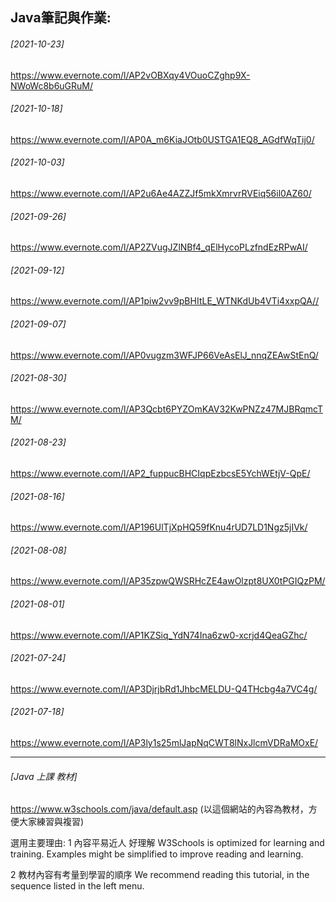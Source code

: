 
## Java筆記與作業:
###### [2021-10-23]
<https://www.evernote.com/l/AP2vOBXqy4VOuoCZghp9X-NWoWc8b6uGRuM/>
###### [2021-10-18]
<https://www.evernote.com/l/AP0A_m6KiaJOtb0USTGA1EQ8_AGdfWqTij0/>


###### [2021-10-03]
<https://www.evernote.com/l/AP2u6Ae4AZZJf5mkXmrvrRVEiq56il0AZ60/>
###### [2021-09-26]
<https://www.evernote.com/l/AP2ZVugJZlNBf4_qElHycoPLzfndEzRPwAI/>

###### [2021-09-12]
<https://www.evernote.com/l/AP1piw2vv9pBHItLE_WTNKdUb4VTi4xxpQA//>

###### [2021-09-07]
<https://www.evernote.com/l/AP0vugzm3WFJP66VeAsElJ_nnqZEAwStEnQ/>
###### [2021-08-30]
<https://www.evernote.com/l/AP3Qcbt6PYZOmKAV32KwPNZz47MJBRqmcTM/>
###### [2021-08-23]
<https://www.evernote.com/l/AP2_fuppucBHCIqpEzbcsE5YchWEtjV-QpE/>
###### [2021-08-16]
<https://www.evernote.com/l/AP196UlTjXpHQ59fKnu4rUD7LD1Ngz5jIVk/>
###### [2021-08-08]
<https://www.evernote.com/l/AP35zpwQWSRHcZE4awOlzpt8UX0tPGIQzPM/>
###### [2021-08-01]
<https://www.evernote.com/l/AP1KZSiq_YdN74Ina6zw0-xcrjd4QeaGZhc/>
###### [2021-07-24]
<https://www.evernote.com/l/AP3DjrjbRd1JhbcMELDU-Q4THcbg4a7VC4g/>
###### [2021-07-18]
<https://www.evernote.com/l/AP3ly1s25mlJapNqCWT8lNxJlcmVDRaMOxE/>


***

###### [Java 上課 教材]
<https://www.w3schools.com/java/default.asp> (以這個網站的內容為教材，方便大家練習與複習)

選用主要理由: 
1 內容平易近人 好理解
W3Schools is optimized for learning and training. 
Examples might be simplified to improve reading and learning.

2 教材內容有考量到學習的順序
We recommend reading this tutorial, in the sequence listed in the left menu.
